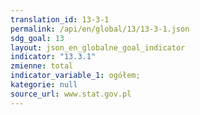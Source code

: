 ```yaml
---
translation_id: 13-3-1
permalink: /api/en/global/13/13-3-1.json
sdg_goal: 13
layout: json_en_globalne_goal_indicator
indicator: "13.3.1"
zmienne: total
indicator_variable_1: ogółem;
kategorie: null
source_url: www.stat.gov.pl
---
```

